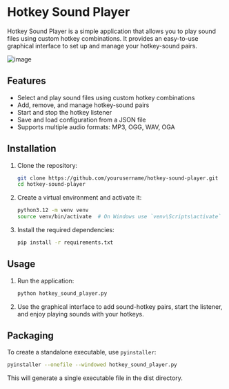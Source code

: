 # Hotkey Sound Player

Hotkey Sound Player is a simple application that allows you to play sound files using custom hotkey combinations. It provides an easy-to-use graphical interface to set up and manage your hotkey-sound pairs.

![image](https://github.com/user-attachments/assets/8a8c7633-58b4-43cc-b2a5-1ffff51ebb20)

## Features

- Select and play sound files using custom hotkey combinations
- Add, remove, and manage hotkey-sound pairs
- Start and stop the hotkey listener
- Save and load configuration from a JSON file
- Supports multiple audio formats: MP3, OGG, WAV, OGA

## Installation

1. Clone the repository:

    ```sh
    git clone https://github.com/yourusername/hotkey-sound-player.git
    cd hotkey-sound-player
    ```

2. Create a virtual environment and activate it:

    ```sh
    python3.12 -m venv venv
    source venv/bin/activate  # On Windows use `venv\Scripts\activate`
    ```

3. Install the required dependencies:

    ```sh
    pip install -r requirements.txt
    ```

## Usage

1. Run the application:

    ```sh
    python hotkey_sound_player.py
    ```

2. Use the graphical interface to add sound-hotkey pairs, start the listener, and enjoy playing sounds with your hotkeys.

## Packaging

To create a standalone executable, use `pyinstaller`:

```sh
pyinstaller --onefile --windowed hotkey_sound_player.py
```

This will generate a single executable file in the dist directory.
